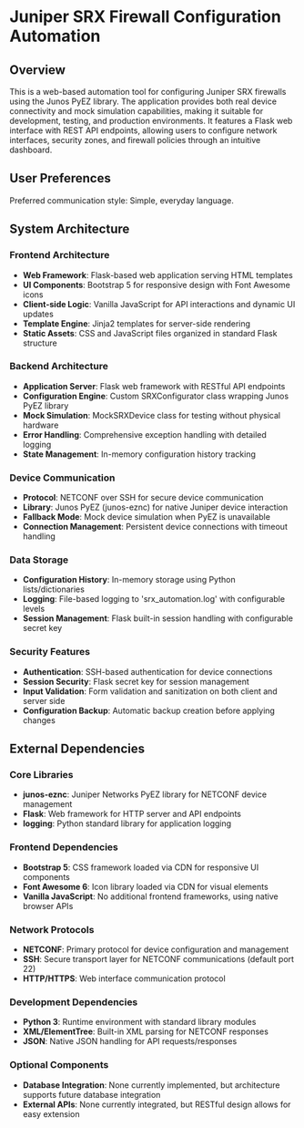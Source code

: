 # Juniper SRX Firewall Configuration Automation

## Overview

This is a web-based automation tool for configuring Juniper SRX firewalls using the Junos PyEZ library. The application provides both real device connectivity and mock simulation capabilities, making it suitable for development, testing, and production environments. It features a Flask web interface with REST API endpoints, allowing users to configure network interfaces, security zones, and firewall policies through an intuitive dashboard.

## User Preferences

Preferred communication style: Simple, everyday language.

## System Architecture

### Frontend Architecture
- **Web Framework**: Flask-based web application serving HTML templates
- **UI Components**: Bootstrap 5 for responsive design with Font Awesome icons
- **Client-side Logic**: Vanilla JavaScript for API interactions and dynamic UI updates
- **Template Engine**: Jinja2 templates for server-side rendering
- **Static Assets**: CSS and JavaScript files organized in standard Flask structure

### Backend Architecture
- **Application Server**: Flask web framework with RESTful API endpoints
- **Configuration Engine**: Custom SRXConfigurator class wrapping Junos PyEZ library
- **Mock Simulation**: MockSRXDevice class for testing without physical hardware
- **Error Handling**: Comprehensive exception handling with detailed logging
- **State Management**: In-memory configuration history tracking

### Device Communication
- **Protocol**: NETCONF over SSH for secure device communication
- **Library**: Junos PyEZ (junos-eznc) for native Juniper device interaction
- **Fallback Mode**: Mock device simulation when PyEZ is unavailable
- **Connection Management**: Persistent device connections with timeout handling

### Data Storage
- **Configuration History**: In-memory storage using Python lists/dictionaries
- **Logging**: File-based logging to 'srx_automation.log' with configurable levels
- **Session Management**: Flask built-in session handling with configurable secret key

### Security Features
- **Authentication**: SSH-based authentication for device connections
- **Session Security**: Flask secret key for session management
- **Input Validation**: Form validation and sanitization on both client and server side
- **Configuration Backup**: Automatic backup creation before applying changes

## External Dependencies

### Core Libraries
- **junos-eznc**: Juniper Networks PyEZ library for NETCONF device management
- **Flask**: Web framework for HTTP server and API endpoints
- **logging**: Python standard library for application logging

### Frontend Dependencies
- **Bootstrap 5**: CSS framework loaded via CDN for responsive UI components
- **Font Awesome 6**: Icon library loaded via CDN for visual elements
- **Vanilla JavaScript**: No additional frontend frameworks, using native browser APIs

### Network Protocols
- **NETCONF**: Primary protocol for device configuration and management
- **SSH**: Secure transport layer for NETCONF communications (default port 22)
- **HTTP/HTTPS**: Web interface communication protocol

### Development Dependencies
- **Python 3**: Runtime environment with standard library modules
- **XML/ElementTree**: Built-in XML parsing for NETCONF responses
- **JSON**: Native JSON handling for API requests/responses

### Optional Components
- **Database Integration**: None currently implemented, but architecture supports future database integration
- **External APIs**: None currently integrated, but RESTful design allows for easy extension